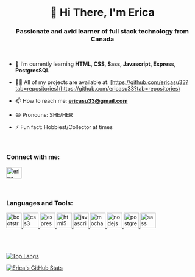 

<!--
### Hi there 👋
**ericasu33/ericasu33** is a ✨ _special_ ✨ repository because its `README.md` (this file) appears on your GitHub profile.

Here are some ideas to get you started:

- 🔭 I’m currently working on ...
- 🌱 I’m currently learning ...
- 👯 I’m looking to collaborate on ...
- 🤔 I’m looking for help with ...
- 💬 Ask me about ...
- 📫 How to reach me: ...
- 😄 Pronouns: ...
- ⚡ Fun fact: ...
-->

<h1 align="center">👋 Hi There, I'm Erica</h1>

<h3 align="center">Passionate and avid learner of full stack technology from Canada</h3>
<br />

- 🌱 I’m currently learning **HTML, CSS, Sass, Javascript, Express, PostgresSQL**

- 👨‍💻 All of my projects are available at: [https://github.com/ericasu33?tab=repositories](https://github.com/ericasu33?tab=repositories)

- 📫 How to reach me: **ericasu33@gmail.com**

- 😄 Pronouns: SHE/HER

- ⚡ Fun fact: Hobbiest/Collector at times

<br>
<h3 align="left">Connect with me:</h3>
<p align="left">
<a href="https://linkedin.com/in/erica-su-4a438413/" target="blank"><img align="center" src="https://cdn.jsdelivr.net/npm/simple-icons@3.0.1/icons/linkedin.svg" alt="erica-su-4a438413" height="30" width="40" /></a>
</p>

<br>
<h3 align="left">Languages and Tools:</h3>
<p align="left"> 
<a href="https://getbootstrap.com" target="_blank"> <img src="https://devicons.github.io/devicon/devicon.git/icons/bootstrap/bootstrap-plain.svg" alt="bootstrap" width="40" height="40"/> </a> 
<a href="https://www.w3schools.com/css/" target="_blank"> <img src="https://devicons.github.io/devicon/devicon.git/icons/css3/css3-original-wordmark.svg" alt="css3" width="40" height="40"/> </a> 
<a href="https://expressjs.com" target="_blank"> <img src="https://devicons.github.io/devicon/devicon.git/icons/express/express-original-wordmark.svg" alt="express" width="40" height="40"/> </a> <a href="https://www.w3.org/html/" target="_blank"> <img src="https://devicons.github.io/devicon/devicon.git/icons/html5/html5-original-wordmark.svg" alt="html5" width="40" height="40"/> </a> <a href="https://developer.mozilla.org/en-US/docs/Web/JavaScript" target="_blank"> <img src="https://devicons.github.io/devicon/devicon.git/icons/javascript/javascript-original.svg" alt="javascript" width="40" height="40"/> </a> <a href="https://mochajs.org" target="_blank"> <img src="https://www.vectorlogo.zone/logos/mochajs/mochajs-icon.svg" alt="mocha" width="40" height="40"/> </a> <a href="https://nodejs.org" target="_blank"> <img src="https://devicons.github.io/devicon/devicon.git/icons/nodejs/nodejs-original-wordmark.svg" alt="nodejs" width="40" height="40"/> </a> <a href="https://www.postgresql.org" target="_blank"> <img src="https://devicons.github.io/devicon/devicon.git/icons/postgresql/postgresql-original-wordmark.svg" alt="postgresql" width="40" height="40"/> </a> <a href="https://sass-lang.com" target="_blank"> <img src="https://devicons.github.io/devicon/devicon.git/icons/sass/sass-original.svg" alt="sass" width="40" height="40"/> </a> </p>
<br>
<br>

<!-- [![ReadMe Card](https://github-readme-stats.vercel.app/api/pin/?username=ericasu33&repo=tweeter)](https://github.com/anuraghazra/github-readme-stats) -->

[![Top Langs](https://github-readme-stats.vercel.app/api/top-langs/?username=ericasu33&hide=python&layout=compact)](https://github.com/anuraghazra/github-readme-stats)

[![Erica's GitHub Stats](https://github-readme-stats.vercel.app/api?username=ericasu33&show_icons=true&theme=dark)](https://github.com/anuraghazra/github-readme-stats)


